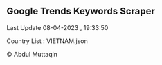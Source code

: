 

## Google Trends Keywords Scraper 
 
Last Update 08-04-2023 , 19:33:50

Country List :
VIETNAM.json



© Abdul Muttaqin 
